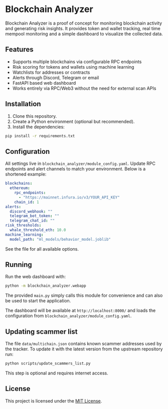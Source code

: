 # Blockchain Analyzer

Blockchain Analyzer is a proof of concept for monitoring blockchain activity and generating risk insights. It provides token and wallet tracking, real time mempool monitoring and a simple dashboard to visualize the collected data.

## Features

* Supports multiple blockchains via configurable RPC endpoints
* Risk scoring for tokens and wallets using machine learning
* Watchlists for addresses or contracts
* Alerts through Discord, Telegram or email
* FastAPI based web dashboard
* Works entirely via RPC/Web3 without the need for external scan APIs

## Installation

1. Clone this repository.
2. Create a Python environment (optional but recommended).
3. Install the dependencies:

```bash
pip install -r requirements.txt
```

## Configuration

All settings live in `blockchain_analyzer/module_config.yaml`. Update RPC endpoints and alert channels to match your environment. Below is a shortened example:

```yaml
blockchains:
  ethereum:
    rpc_endpoints:
      - "https://mainnet.infura.io/v3/YOUR_API_KEY"
    chain_id: 1
alerts:
  discord_webhook: ""
  telegram_bot_token: ""
  telegram_chat_id: ""
risk_thresholds:
  whale_threshold_eth: 10.0
machine_learning:
  model_path: "ml_models/behavior_model.joblib"
```

See the file for all available options.

## Running

Run the web dashboard with:

```bash
python -m blockchain_analyzer.webapp
```

The provided `main.py` simply calls this module for convenience and can also be
used to start the application.

The dashboard will be available at `http://localhost:8000/` and loads the configuration from `blockchain_analyzer/module_config.yaml`.

## Updating scammer list

The file `data/multichain.json` contains known scammer addresses used by the
tracker. To update it with the latest version from the upstream repository run:

```bash
python scripts/update_scammers_list.py
```

This step is optional and requires internet access.

## License

This project is licensed under the [MIT License](LICENSE).
